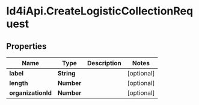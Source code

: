 # Id4iApi.CreateLogisticCollectionRequest

## Properties
Name | Type | Description | Notes
------------ | ------------- | ------------- | -------------
**label** | **String** |  | [optional] 
**length** | **Number** |  | [optional] 
**organizationId** | **Number** |  | [optional] 


